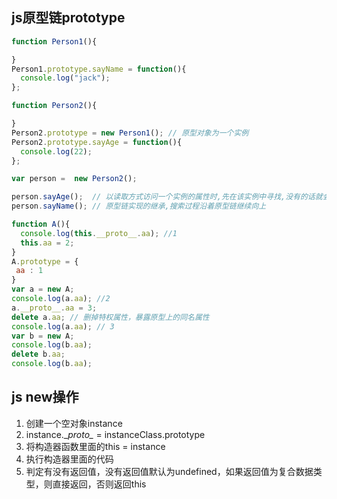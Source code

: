 js原型链prototype
------------------

```javascript
function Person1(){

}
Person1.prototype.sayName = function(){
  console.log("jack");
};

function Person2(){

}
Person2.prototype = new Person1(); // 原型对象为一个实例
Person2.prototype.sayAge = function(){
  console.log(22);
};

var person =  new Person2();

person.sayAge();  // 以读取方式访问一个实例的属性时,先在该实例中寻找,没有的话就会搜索实例的原型
person.sayName(); // 原型链实现的继承,搜索过程沿着原型链继续向上

```

```js
function A(){
  console.log(this.__proto__.aa); //1
  this.aa = 2;
}
A.prototype = {
 aa : 1
}
var a = new A;
console.log(a.aa); //2
a.__proto__.aa = 3;
delete a.aa; // 删掉特权属性，暴露原型上的同名属性
console.log(a.aa); // 3
var b = new A;
console.log(b.aa);
delete b.aa;
console.log(b.aa);

```

js new操作
-----------------

 1. 创建一个空对象instance
 2. instance.\__proto\__ = instanceClass.prototype
 3. 将构造器函数里面的this = instance
 4. 执行构造器里面的代码
 5. 判定有没有返回值，没有返回值默认为undefined，如果返回值为复合数据类型，则直接返回，否则返回this

